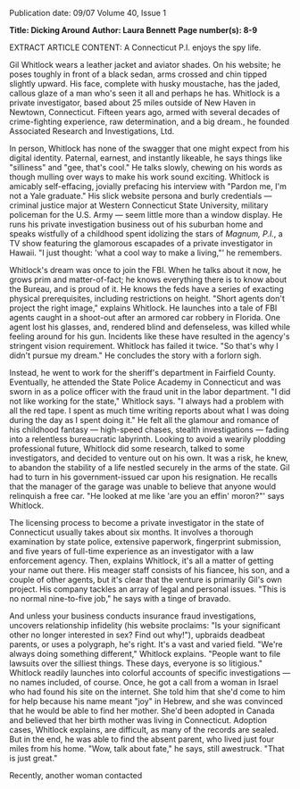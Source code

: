 Publication date: 09/07
Volume 40, Issue 1

**Title: Dicking Around**
**Author: Laura Bennett**
**Page number(s): 8-9**

EXTRACT ARTICLE CONTENT:
A Connecticut P.I. enjoys the spy life.

Gil Whitlock wears a leather jacket and aviator shades. On his website; he poses toughly in front of a black sedan, arms crossed and chin tipped slightly upward. His face, complete with husky moustache, has the jaded, callous glaze of a man who's seen it all and perhaps he has. Whitlock is a private investigator, based about 25 miles outside of New Haven in Newtown, Connecticut. Fifteen years ago, armed with several decades of crime-fighting experience, raw determination, and a big dream., he founded Associated Research and Investigations, Ltd.

In person, Whitlock has none of the swagger that one might expect from his digital identity. Paternal, earnest, and instantly likeable, he says things like "silliness" and "gee, that's cool." He talks slowly, chewing on his words as though mulling over ways to make his work sound exciting. Whitlock is amicably self-effacing, jovially prefacing his interview with "Pardon me, I'm not a Yale graduate." His slick website persona and burly credentials — criminal justice major at Western Connecticut State University, military policeman for the U.S. Army — seem little more than a window display. He runs his private investigation business out of his suburban home and speaks wistfully of a childhood spent idolizing the stars of *Magnum, P.I.*, a TV show featuring the glamorous escapades of a private investigator in Hawaii. "I just thought: 'what a cool way to make a living,"' he remembers.


Whitlock's dream was once to join the FBI. When he talks about it now, he grows prim and matter-of-fact; he knows everything there is to know about the Bureau, and is proud of it. He knows the feds have a series of exacting physical prerequisites, including restrictions on height. "Short agents don't project the right image," explains Whitlock. He launches into a tale of FBI agents caught in a shoot-out after an armored car robbery in Florida. One agent lost his glasses, and, rendered blind and defenseless, was killed while feeling around for his gun. Incidents like these have resulted in the agency's stringent vision requirement. Whitlock has failed it twice. "So that's why I didn't pursue my dream." He concludes the story with a forlorn sigh.

Instead, he went to work for the sheriff's department in Fairfield County. Eventually, he attended the State Police Academy in Connecticut and was sworn in as a police officer with the fraud unit in the labor department. "I did not like working for the state," Whitlock says. "I always had a problem with all the red tape. I spent as much time writing reports about what I was doing during the day as I spent doing it." He felt all the glamour and romance of his childhood fantasy — high-speed chases, stealth investigations — fading into a relentless bureaucratic labyrinth. Looking to avoid a wearily plodding professional future, Whitlock did some research, talked to some investigators, and decided to venture out on his own. It was a risk, he knew, to abandon the stability of a life nestled securely in the arms of the state. Gil had to turn in his government-issued car upon his resignation. He recalls that the manager of the garage was unable to believe that anyone would relinquish a free car. "He looked at me like 'are you an effin' moron?"' says Whitlock.


The licensing process to become a private investigator in the state of Connecticut usually takes about six months. It involves a thorough examination by state police, extensive paperwork, fingerprint submission, and five years of full-time experience as an investigator with a law enforcement agency. Then, explains Whitlock, it's all a matter of getting your name out there. His meager staff consists of his fiancee, his son, and a couple of other agents, but it's clear that the venture is primarily Gil's own project. His company tackles an array of legal and personal issues. "This is no normal nine-to-five job," he says with a tinge of bravado.

And unless your business conducts insurance fraud investigations, uncovers relationship infidelity (his website proclaims: "Is your significant other no longer interested in sex? Find out why!"), upbraids deadbeat parents, or uses a polygraph, he's right. It's a vast and varied field. "We're always doing something different," Whitlock explains. "People want to file lawsuits over the silliest things. These days, everyone is so litigious." Whitlock readily launches into colorful accounts of specific investigations — no names included, of course. Once, he got a call from a woman in Israel who had found his site on the internet. She told him that she'd come to him for help because his name meant "joy" in Hebrew, and she was convinced that he would be able to find her mother. She'd been adopted in Canada and believed that her birth mother was living in Connecticut. Adoption cases, Whitlock explains, are difficult, as many of the records are sealed. But in the end, he was able to find the absent parent, who lived just four miles from his home. "Wow, talk about fate," he says, still awestruck. "That is just great."


Recently, another woman contacted